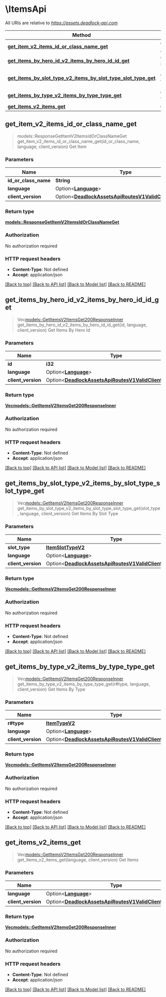# \ItemsApi

All URIs are relative to *https://assets.deadlock-api.com*

Method | HTTP request | Description
------------- | ------------- | -------------
[**get_item_v2_items_id_or_class_name_get**](ItemsApi.md#get_item_v2_items_id_or_class_name_get) | **GET** /v2/items/{id_or_class_name} | Get Item
[**get_items_by_hero_id_v2_items_by_hero_id_id_get**](ItemsApi.md#get_items_by_hero_id_v2_items_by_hero_id_id_get) | **GET** /v2/items/by-hero-id/{id} | Get Items By Hero Id
[**get_items_by_slot_type_v2_items_by_slot_type_slot_type_get**](ItemsApi.md#get_items_by_slot_type_v2_items_by_slot_type_slot_type_get) | **GET** /v2/items/by-slot-type/{slot_type} | Get Items By Slot Type
[**get_items_by_type_v2_items_by_type_type_get**](ItemsApi.md#get_items_by_type_v2_items_by_type_type_get) | **GET** /v2/items/by-type/{type} | Get Items By Type
[**get_items_v2_items_get**](ItemsApi.md#get_items_v2_items_get) | **GET** /v2/items | Get Items



## get_item_v2_items_id_or_class_name_get

> models::ResponseGetItemV2ItemsIdOrClassNameGet get_item_v2_items_id_or_class_name_get(id_or_class_name, language, client_version)
Get Item

### Parameters


Name | Type | Description  | Required | Notes
------------- | ------------- | ------------- | ------------- | -------------
**id_or_class_name** | **String** |  | [required] |
**language** | Option<[**Language**](.md)> |  |  |
**client_version** | Option<[**DeadlockAssetsApiRoutesV1ValidClientVersions**](.md)> |  |  |

### Return type

[**models::ResponseGetItemV2ItemsIdOrClassNameGet**](Response_Get_Item_V2_Items__Id_Or_Class_Name__Get.md)

### Authorization

No authorization required

### HTTP request headers

- **Content-Type**: Not defined
- **Accept**: application/json

[[Back to top]](#) [[Back to API list]](../README.md#documentation-for-api-endpoints) [[Back to Model list]](../README.md#documentation-for-models) [[Back to README]](../README.md)


## get_items_by_hero_id_v2_items_by_hero_id_id_get

> Vec<models::GetItemsV2ItemsGet200ResponseInner> get_items_by_hero_id_v2_items_by_hero_id_id_get(id, language, client_version)
Get Items By Hero Id

### Parameters


Name | Type | Description  | Required | Notes
------------- | ------------- | ------------- | ------------- | -------------
**id** | **i32** |  | [required] |
**language** | Option<[**Language**](.md)> |  |  |
**client_version** | Option<[**DeadlockAssetsApiRoutesV1ValidClientVersions**](.md)> |  |  |

### Return type

[**Vec<models::GetItemsV2ItemsGet200ResponseInner>**](get_items_v2_items_get_200_response_inner.md)

### Authorization

No authorization required

### HTTP request headers

- **Content-Type**: Not defined
- **Accept**: application/json

[[Back to top]](#) [[Back to API list]](../README.md#documentation-for-api-endpoints) [[Back to Model list]](../README.md#documentation-for-models) [[Back to README]](../README.md)


## get_items_by_slot_type_v2_items_by_slot_type_slot_type_get

> Vec<models::GetItemsV2ItemsGet200ResponseInner> get_items_by_slot_type_v2_items_by_slot_type_slot_type_get(slot_type, language, client_version)
Get Items By Slot Type

### Parameters


Name | Type | Description  | Required | Notes
------------- | ------------- | ------------- | ------------- | -------------
**slot_type** | [**ItemSlotTypeV2**](.md) |  | [required] |
**language** | Option<[**Language**](.md)> |  |  |
**client_version** | Option<[**DeadlockAssetsApiRoutesV1ValidClientVersions**](.md)> |  |  |

### Return type

[**Vec<models::GetItemsV2ItemsGet200ResponseInner>**](get_items_v2_items_get_200_response_inner.md)

### Authorization

No authorization required

### HTTP request headers

- **Content-Type**: Not defined
- **Accept**: application/json

[[Back to top]](#) [[Back to API list]](../README.md#documentation-for-api-endpoints) [[Back to Model list]](../README.md#documentation-for-models) [[Back to README]](../README.md)


## get_items_by_type_v2_items_by_type_type_get

> Vec<models::GetItemsV2ItemsGet200ResponseInner> get_items_by_type_v2_items_by_type_type_get(r#type, language, client_version)
Get Items By Type

### Parameters


Name | Type | Description  | Required | Notes
------------- | ------------- | ------------- | ------------- | -------------
**r#type** | [**ItemTypeV2**](.md) |  | [required] |
**language** | Option<[**Language**](.md)> |  |  |
**client_version** | Option<[**DeadlockAssetsApiRoutesV1ValidClientVersions**](.md)> |  |  |

### Return type

[**Vec<models::GetItemsV2ItemsGet200ResponseInner>**](get_items_v2_items_get_200_response_inner.md)

### Authorization

No authorization required

### HTTP request headers

- **Content-Type**: Not defined
- **Accept**: application/json

[[Back to top]](#) [[Back to API list]](../README.md#documentation-for-api-endpoints) [[Back to Model list]](../README.md#documentation-for-models) [[Back to README]](../README.md)


## get_items_v2_items_get

> Vec<models::GetItemsV2ItemsGet200ResponseInner> get_items_v2_items_get(language, client_version)
Get Items

### Parameters


Name | Type | Description  | Required | Notes
------------- | ------------- | ------------- | ------------- | -------------
**language** | Option<[**Language**](.md)> |  |  |
**client_version** | Option<[**DeadlockAssetsApiRoutesV1ValidClientVersions**](.md)> |  |  |

### Return type

[**Vec<models::GetItemsV2ItemsGet200ResponseInner>**](get_items_v2_items_get_200_response_inner.md)

### Authorization

No authorization required

### HTTP request headers

- **Content-Type**: Not defined
- **Accept**: application/json

[[Back to top]](#) [[Back to API list]](../README.md#documentation-for-api-endpoints) [[Back to Model list]](../README.md#documentation-for-models) [[Back to README]](../README.md)

